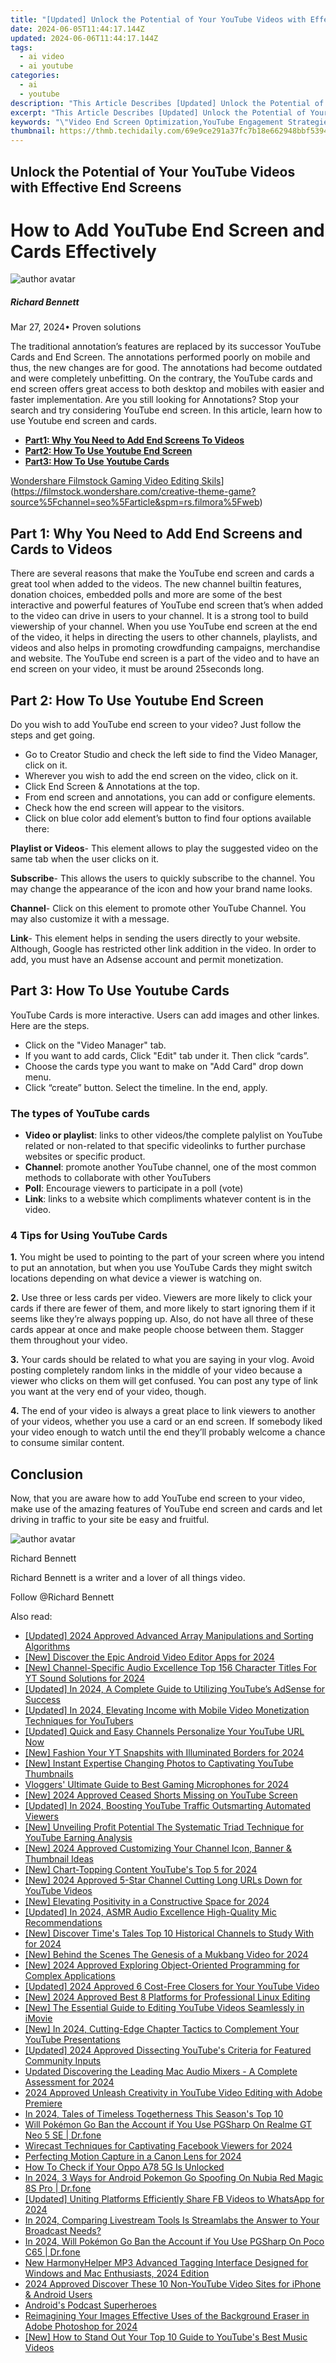 ```yaml
---
title: "[Updated] Unlock the Potential of Your YouTube Videos with Effective End Screens"
date: 2024-06-05T11:44:17.144Z
updated: 2024-06-06T11:44:17.144Z
tags:
  - ai video
  - ai youtube
categories:
  - ai
  - youtube
description: "This Article Describes [Updated] Unlock the Potential of Your YouTube Videos with Effective End Screens"
excerpt: "This Article Describes [Updated] Unlock the Potential of Your YouTube Videos with Effective End Screens"
keywords: "\"Video End Screen Optimization,YouTube Engagement Strategies,Enhancing Video Traffic,Audience Retention Tactics,Increasing Click-Through Rates,Effective Video Closures,Boosting View Duration\""
thumbnail: https://thmb.techidaily.com/69e9ce291a37fc7b18e662948bbf53944b60034e468a1fcf01b032cc2430ea00.jpg
---
```


## Unlock the Potential of Your YouTube Videos with Effective End Screens

# How to Add YouTube End Screen and Cards Effectively

![author avatar](https://images.wondershare.com/filmora/article-images/richard-bennett.jpg)

##### Richard Bennett

 Mar 27, 2024• Proven solutions

The traditional annotation’s features are replaced by its successor YouTube Cards and End Screen. The annotations performed poorly on mobile and thus, the new changes are for good. The annotations had become outdated and were completely unbefitting. On the contrary, the YouTube cards and end screen offers great access to both desktop and mobiles with easier and faster implementation. Are you still looking for Annotations? Stop your search and try considering YouTube end screen. In this article, learn how to use Youtube end screen and cards.

* [**Part1: Why You Need to Add End Screens To Videos**](#part1)
* [**Part2: How To Use Youtube End Screen**](#part2)
* [**Part3: How To Use Youtube Cards**](#part3)

[Wondershare Filmstock Gaming Video Editing Skils](https://images.wondershare.com/filmora/article-images/learn-gaming-video-editing-skills-banner.png)](https://filmstock.wondershare.com/creative-theme-game?source%5Fchannel=seo%5Farticle&spm=rs.filmora%5Fweb)

## Part 1: Why You Need to Add End Screens and Cards to Videos

There are several reasons that make the YouTube end screen and cards a great tool when added to the videos. The new channel builtin features, donation choices, embedded polls and more are some of the best interactive and powerful features of YouTube end screen that’s when added to the video can drive in users to your channel. It is a strong tool to build viewership of your channel. When you use YouTube end screen at the end of the video, it helps in directing the users to other channels, playlists, and videos and also helps in promoting crowdfunding campaigns, merchandise and website. The YouTube end screen is a part of the video and to have an end screen on your video, it must be around 25seconds long.

## Part 2: How To Use Youtube End Screen

Do you wish to add YouTube end screen to your video? Just follow the steps and get going.

* Go to Creator Studio and check the left side to find the Video Manager, click on it.
* Wherever you wish to add the end screen on the video, click on it.
* Click End Screen & Annotations at the top.
* From end screen and annotations, you can add or configure elements.
* Check how the end screen will appear to the visitors.
* Click on blue color add element’s button to find four options available there:

**Playlist or Videos**\- This element allows to play the suggested video on the same tab when the user clicks on it.

**Subscribe**\- This allows the users to quickly subscribe to the channel. You may change the appearance of the icon and how your brand name looks.

**Channel**\- Click on this element to promote other YouTube Channel. You may also customize it with a message.

**Link**\- This element helps in sending the users directly to your website. Although, Google has restricted other link addition in the video. In order to add, you must have an Adsense account and permit monetization.

## Part 3: How To Use Youtube Cards

YouTube Cards is more interactive. Users can add images and other linkes. Here are the steps.

* Click on the "Video Manager" tab.
* If you want to add cards, Click "Edit" tab under it. Then click “cards”.
* Choose the cards type you want to make on "Add Card" drop down menu.
* Click “create” button. Select the timeline. In the end, apply.

### The types of YouTube cards

* **Video or playlist**: links to other videos/the complete palylist on YouTube related or non-related to that specific videolinks to further purchase websites or specific product.
* **Channel**: promote another YouTube channel, one of the most common methods to collaborate with other YouTubers
* **Poll**: Encourage viewers to participate in a poll (vote)
* **Link**: links to a website which compliments whatever content is in the video.

### 4 Tips for Using YouTube Cards

**1\.** You might be used to pointing to the part of your screen where you intend to put an annotation, but when you use YouTube Cards they might switch locations depending on what device a viewer is watching on.

**2.** Use three or less cards per video. Viewers are more likely to click your cards if there are fewer of them, and more likely to start ignoring them if it seems like they’re always popping up. Also, do not have all three of these cards appear at once and make people choose between them. Stagger them throughout your video.

**3.** Your cards should be related to what you are saying in your vlog. Avoid posting completely random links in the middle of your video because a viewer who clicks on them will get confused. You can post any type of link you want at the very end of your video, though.

 **4.** The end of your video is always a great place to link viewers to another of your videos, whether you use a card or an end screen. If somebody liked your video enough to watch until the end they’ll probably welcome a chance to consume similar content.

## Conclusion

Now, that you are aware how to add YouTube end screen to your video, make use of the amazing features of YouTube end screen and cards and let driving in traffic to your site be easy and fruitful.

![author avatar](https://images.wondershare.com/filmora/article-images/richard-bennett.jpg)

Richard Bennett

Richard Bennett is a writer and a lover of all things video.

Follow @Richard Bennett

<span class="atpl-alsoreadstyle">Also read:</span>
<div><ul>
<li><a href="https://facebook-video-footage.techidaily.com/updated-2024-approved-advanced-array-manipulations-and-sorting-algorithms/"><u>[Updated] 2024 Approved  Advanced Array Manipulations and Sorting Algorithms</u></a></li>
<li><a href="https://facebook-video-footage.techidaily.com/new-discover-the-epic-android-video-editor-apps-for-2024/"><u>[New] Discover the Epic Android Video Editor Apps for 2024</u></a></li>
<li><a href="https://facebook-video-footage.techidaily.com/new-channel-specific-audio-excellence-top-156-character-titles-for-yt-sound-solutions-for-2024/"><u>[New] Channel-Specific Audio Excellence  Top 156 Character Titles For YT Sound Solutions for 2024</u></a></li>
<li><a href="https://facebook-video-footage.techidaily.com/updated-in-2024-a-complete-guide-to-utilizing-youtubes-adsense-for-success/"><u>[Updated] In 2024, A Complete Guide to Utilizing YouTube’s AdSense for Success</u></a></li>
<li><a href="https://facebook-video-footage.techidaily.com/updated-in-2024-elevating-income-with-mobile-video-monetization-techniques-for-youtubers/"><u>[Updated] In 2024, Elevating Income with Mobile Video Monetization Techniques for YouTubers</u></a></li>
<li><a href="https://facebook-video-footage.techidaily.com/updated-quick-and-easy-channels-personalize-your-youtube-url-now/"><u>[Updated] Quick and Easy Channels  Personalize Your YouTube URL Now</u></a></li>
<li><a href="https://facebook-video-footage.techidaily.com/new-fashion-your-yt-snapshits-with-illuminated-borders-for-2024/"><u>[New] Fashion Your YT Snapshits with Illuminated Borders for 2024</u></a></li>
<li><a href="https://facebook-video-footage.techidaily.com/new-instant-expertise-changing-photos-to-captivating-youtube-thumbnails/"><u>[New] Instant Expertise  Changing Photos to Captivating YouTube Thumbnails</u></a></li>
<li><a href="https://facebook-video-footage.techidaily.com/vloggers-ultimate-guide-to-best-gaming-microphones-for-2024/"><u>Vloggers' Ultimate Guide to Best Gaming Microphones for 2024</u></a></li>
<li><a href="https://facebook-video-footage.techidaily.com/new-2024-approved-ceased-shorts-missing-on-youtube-screen/"><u>[New] 2024 Approved  Ceased  Shorts Missing on YouTube Screen</u></a></li>
<li><a href="https://facebook-video-footage.techidaily.com/updated-in-2024-boosting-youtube-traffic-outsmarting-automated-viewers/"><u>[Updated] In 2024, Boosting YouTube Traffic  Outsmarting Automated Viewers</u></a></li>
<li><a href="https://facebook-video-footage.techidaily.com/new-unveiling-profit-potential-the-systematic-triad-technique-for-youtube-earning-analysis/"><u>[New] Unveiling Profit Potential  The Systematic Triad Technique for YouTube Earning Analysis</u></a></li>
<li><a href="https://facebook-video-footage.techidaily.com/new-2024-approved-customizing-your-channel-icon-banner-and-thumbnail-ideas/"><u>[New] 2024 Approved  Customizing Your Channel  Icon, Banner & Thumbnail Ideas</u></a></li>
<li><a href="https://facebook-video-footage.techidaily.com/new-chart-topping-content-youtubes-top-5-for-2024/"><u>[New] Chart-Topping Content  YouTube's Top 5 for 2024</u></a></li>
<li><a href="https://facebook-video-footage.techidaily.com/new-2024-approved-5-star-channel-cutting-long-urls-down-for-youtube-videos/"><u>[New] 2024 Approved  5-Star Channel  Cutting Long URLs Down for YouTube Videos</u></a></li>
<li><a href="https://facebook-video-footage.techidaily.com/new-elevating-positivity-in-a-constructive-space-for-2024/"><u>[New] Elevating Positivity in a Constructive Space for 2024</u></a></li>
<li><a href="https://facebook-video-footage.techidaily.com/updated-in-2024-asmr-audio-excellence-high-quality-mic-recommendations/"><u>[Updated] In 2024, ASMR Audio Excellence  High-Quality Mic Recommendations</u></a></li>
<li><a href="https://facebook-video-footage.techidaily.com/new-discover-times-tales-top-10-historical-channels-to-study-with-for-2024/"><u>[New] Discover Time's Tales  Top 10 Historical Channels to Study With for 2024</u></a></li>
<li><a href="https://facebook-video-footage.techidaily.com/new-behind-the-scenes-the-genesis-of-a-mukbang-video-for-2024/"><u>[New] Behind the Scenes  The Genesis of a Mukbang Video for 2024</u></a></li>
<li><a href="https://facebook-video-footage.techidaily.com/new-2024-approved-exploring-object-oriented-programming-for-complex-applications/"><u>[New] 2024 Approved  Exploring Object-Oriented Programming for Complex Applications</u></a></li>
<li><a href="https://facebook-video-footage.techidaily.com/updated-2024-approved-6-cost-free-closers-for-your-youtube-video/"><u>[Updated] 2024 Approved  6 Cost-Free Closers for Your YouTube Video</u></a></li>
<li><a href="https://facebook-video-footage.techidaily.com/new-2024-approved-best-8-platforms-for-professional-linux-editing/"><u>[New] 2024 Approved  Best 8 Platforms for Professional Linux Editing</u></a></li>
<li><a href="https://facebook-video-footage.techidaily.com/new-the-essential-guide-to-editing-youtube-videos-seamlessly-in-imovie/"><u>[New] The Essential Guide to Editing YouTube Videos Seamlessly in iMovie</u></a></li>
<li><a href="https://facebook-video-footage.techidaily.com/new-in-2024-cutting-edge-chapter-tactics-to-complement-your-youtube-presentations/"><u>[New] In 2024, Cutting-Edge Chapter Tactics to Complement Your YouTube Presentations</u></a></li>
<li><a href="https://facebook-video-footage.techidaily.com/updated-2024-approved-dissecting-youtubes-criteria-for-featured-community-inputs/"><u>[Updated] 2024 Approved  Dissecting YouTube's Criteria for Featured Community Inputs</u></a></li>
<li><a href="https://sound-tweaking.techidaily.com/updated-discovering-the-leading-mac-audio-mixers-a-complete-assessment-for-2024/"><u>Updated Discovering the Leading Mac Audio Mixers - A Complete Assessment for 2024</u></a></li>
<li><a href="https://youtube-stream.techidaily.com/2024-approved-unleash-creativity-in-youtube-video-editing-with-adobe-premiere/"><u>2024 Approved  Unleash Creativity in YouTube Video Editing with Adobe Premiere</u></a></li>
<li><a href="https://some-guidance.techidaily.com/in-2024-tales-of-timeless-togetherness-this-seasons-top-10/"><u>In 2024, Tales of Timeless Togetherness  This Season's Top 10</u></a></li>
<li><a href="https://pokemon-go-android.techidaily.com/will-pokemon-go-ban-the-account-if-you-use-pgsharp-on-realme-gt-neo-5-se-drfone-by-drfone-virtual-android/"><u>Will Pokémon Go Ban the Account if You Use PGSharp On Realme GT Neo 5 SE | Dr.fone</u></a></li>
<li><a href="https://facebook-video-recording.techidaily.com/wirecast-techniques-for-captivating-facebook-viewers-for-2024/"><u>Wirecast Techniques for Captivating Facebook Viewers for 2024</u></a></li>
<li><a href="https://extra-approaches.techidaily.com/perfecting-motion-capture-in-a-canon-lens-for-2024/"><u>Perfecting Motion Capture in a Canon Lens for 2024</u></a></li>
<li><a href="https://sim-unlock.techidaily.com/how-to-check-if-your-oppo-a78-5g-is-unlocked-by-drfone-android/"><u>How To Check if Your Oppo A78 5G Is Unlocked</u></a></li>
<li><a href="https://pokemon-go-android.techidaily.com/in-2024-3-ways-for-android-pokemon-go-spoofing-on-nubia-red-magic-8s-pro-drfone-by-drfone-virtual-android/"><u>In 2024, 3 Ways for Android Pokemon Go Spoofing On Nubia Red Magic 8S Pro | Dr.fone</u></a></li>
<li><a href="https://facebook-videos.techidaily.com/updated-uniting-platforms-efficiently-share-fb-videos-to-whatsapp-for-2024/"><u>[Updated] Uniting Platforms  Efficiently Share FB Videos to WhatsApp for 2024</u></a></li>
<li><a href="https://screen-video-capture.techidaily.com/in-2024-comparing-livestream-tools-is-streamlabs-the-answer-to-your-broadcast-needs/"><u>In 2024, Comparing Livestream Tools  Is Streamlabs the Answer to Your Broadcast Needs?</u></a></li>
<li><a href="https://pokemon-go-android.techidaily.com/in-2024-will-pokemon-go-ban-the-account-if-you-use-pgsharp-on-poco-c65-drfone-by-drfone-virtual-android/"><u>In 2024, Will Pokémon Go Ban the Account if You Use PGSharp On Poco C65 | Dr.fone</u></a></li>
<li><a href="https://audio-shaping.techidaily.com/new-harmonyhelper-mp3-advanced-tagging-interface-designed-for-windows-and-mac-enthusiasts-2024-edition/"><u>New HarmonyHelper MP3 Advanced Tagging Interface Designed for Windows and Mac Enthusiasts, 2024 Edition</u></a></li>
<li><a href="https://youtube-clips.techidaily.com/2024-approved-discover-these-10-non-youtube-video-sites-for-iphone-and-android-users/"><u>2024 Approved  Discover These 10 Non-YouTube Video Sites for iPhone & Android Users</u></a></li>
<li><a href="https://extra-information.techidaily.com/androids-podcast-superheroes/"><u>Android's Podcast Superheroes</u></a></li>
<li><a href="https://extra-support.techidaily.com/reimagining-your-images-effective-uses-of-the-background-eraser-in-adobe-photoshop-for-2024/"><u>Reimagining Your Images  Effective Uses of the Background Eraser in Adobe Photoshop for 2024</u></a></li>
<li><a href="https://youtube-help.techidaily.com/new-how-to-stand-out-your-top-10-guide-to-youtubes-best-music-videos/"><u>[New] How to Stand Out  Your Top 10 Guide to YouTube's Best Music Videos</u></a></li>
</ul></div>

<ins class="adsbygoogle"
      style="display:block"
      data-ad-client="ca-pub-7571918770474297"
      data-ad-slot="8358498916"
      data-ad-format="auto"
      data-full-width-responsive="true"></ins>